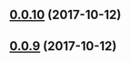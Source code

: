 <a name="0.0.10"></a>
## [0.0.10](https://github.com/packsaddle/rust-text2checkstyle_cli/compare/v0.0.9...v0.0.10) (2017-10-12)



<a name="0.0.9"></a>
## [0.0.9](https://github.com/packsaddle/rust-text2checkstyle_cli/compare/v0.0.8...v0.0.9) (2017-10-12)


